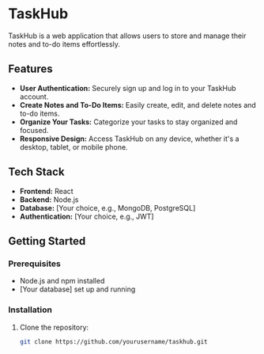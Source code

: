 # TaskHub

TaskHub is a web application that allows users to store and manage their notes and to-do items effortlessly.

## Features

- **User Authentication:** Securely sign up and log in to your TaskHub account.
- **Create Notes and To-Do Items:** Easily create, edit, and delete notes and to-do items.
- **Organize Your Tasks:** Categorize your tasks to stay organized and focused.
- **Responsive Design:** Access TaskHub on any device, whether it's a desktop, tablet, or mobile phone.

## Tech Stack

- **Frontend:** React
- **Backend:** Node.js
- **Database:** [Your choice, e.g., MongoDB, PostgreSQL]
- **Authentication:** [Your choice, e.g., JWT]

## Getting Started

### Prerequisites

- Node.js and npm installed
- [Your database] set up and running

### Installation

1. Clone the repository:
   ```bash
   git clone https://github.com/yourusername/taskhub.git

